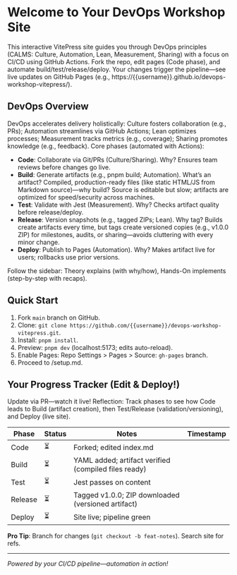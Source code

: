 # Welcome to Your DevOps Workshop Site

This interactive VitePress site guides you through DevOps principles (CALMS: Culture, Automation, Lean, Measurement, Sharing) with a focus on CI/CD using GitHub Actions. Fork the repo, edit pages (Code phase), and automate build/test/release/deploy. Your changes trigger the pipeline—see live updates on GitHub Pages (e.g., https://{{username}}.github.io/devops-workshop-vitepress/).

## DevOps Overview
DevOps accelerates delivery holistically: Culture fosters collaboration (e.g., PRs); Automation streamlines via GitHub Actions; Lean optimizes processes; Measurement tracks metrics (e.g., coverage); Sharing promotes knowledge (e.g., feedback). Core phases (automated with Actions):
- **Code**: Collaborate via Git/PRs (Culture/Sharing). Why? Ensures team reviews before changes go live.
- **Build**: Generate artifacts (e.g., pnpm build; Automation). What’s an artifact? Compiled, production-ready files (like static HTML/JS from Markdown source)—why build? Source is editable but slow; artifacts are optimized for speed/security across machines.
- **Test**: Validate with Jest (Measurement). Why? Checks artifact quality before release/deploy.
- **Release**: Version snapshots (e.g., tagged ZIPs; Lean). Why tag? Builds create artifacts every time, but tags create versioned copies (e.g., v1.0.0 ZIP) for milestones, audits, or sharing—avoids cluttering with every minor change.
- **Deploy**: Publish to Pages (Automation). Why? Makes artifact live for users; rollbacks use prior versions.

Follow the sidebar: Theory explains (with why/how), Hands-On implements (step-by-step with recaps).

## Quick Start
1. Fork `main` branch on GitHub.
2. Clone: `git clone https://github.com/{{username}}/devops-workshop-vitepress.git`.
3. Install: `pnpm install`.
4. Preview: `pnpm dev` (localhost:5173; edits auto-reload).
5. Enable Pages: Repo Settings > Pages > Source: `gh-pages` branch.
6. Proceed to /setup.md.

## Your Progress Tracker (Edit & Deploy!)
Update via PR—watch it live! Reflection: Track phases to see how Code leads to Build (artifact creation), then Test/Release (validation/versioning), and Deploy (live site).

| Phase   | Status | Notes                          | Timestamp |
|---------|--------|--------------------------------|-----------|
| Code    | ⏳     | Forked; edited index.md        |           |
| Build   | ⏳     | YAML added; artifact verified (compiled files ready)  |           |
| Test    | ⏳     | Jest passes on content         |           |
| Release | ⏳     | Tagged v1.0.0; ZIP downloaded (versioned artifact)  |           |
| Deploy  | ⏳     | Site live; pipeline green      |           |

**Pro Tip**: Branch for changes (`git checkout -b feat-notes`). Search site for refs.

---

*Powered by your CI/CD pipeline—automation in action!*
